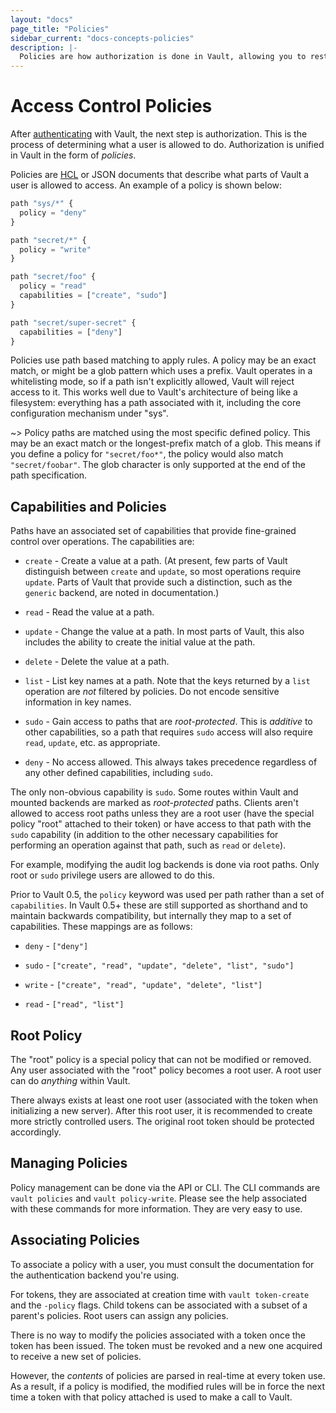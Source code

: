 ```yaml
---
layout: "docs"
page_title: "Policies"
sidebar_current: "docs-concepts-policies"
description: |-
  Policies are how authorization is done in Vault, allowing you to restrict which parts of Vault a user can access.
---
```


# Access Control Policies

After [authenticating](/docs/concepts/auth.html) with Vault, the
next step is authorization. This is the process of determining what
a user is allowed to do. Authorization is unified in Vault in the form
of _policies_.

Policies are [HCL](https://github.com/hashicorp/hcl) or JSON documents
that describe what parts of Vault a user is allowed to access. An example
of a policy is shown below:

```javascript
path "sys/*" {
  policy = "deny"
}

path "secret/*" {
  policy = "write"
}

path "secret/foo" {
  policy = "read"
  capabilities = ["create", "sudo"]
}

path "secret/super-secret" {
  capabilities = ["deny"]
}
```

Policies use path based matching to apply rules. A policy may be an exact
match, or might be a glob pattern which uses a prefix. Vault operates in a
whitelisting mode, so if a path isn't explicitly allowed, Vault will reject
access to it.  This works well due to Vault's architecture of being like a
filesystem: everything has a path associated with it, including the core
configuration mechanism under "sys".

~> Policy paths are matched using the most specific defined policy. This may
be an exact match or the longest-prefix match of a glob. This means if you
define a policy for `"secret/foo*"`, the policy would also match `"secret/foobar"`.
The glob character is only supported at the end of the path specification.

## Capabilities and Policies

Paths have an associated set of capabilities that provide fine-grained control
over operations. The capabilities are:

  * `create` - Create a value at a path. (At present, few parts of Vault
    distinguish between `create` and `update`, so most operations require
    `update`. Parts of Vault that provide such a distinction, such as
    the `generic` backend, are noted in documentation.)

  * `read` - Read the value at a path.

  * `update` - Change the value at a path. In most parts of Vault, this also
    includes the ability to create the initial value at the path.

  * `delete` - Delete the value at a path.

  * `list` - List key names at a path. Note that the keys returned by a
    `list` operation are *not* filtered by policies.  Do not encode sensitive
    information in key names.

  * `sudo` - Gain access to paths that are _root-protected_. This is _additive_
    to other capabilities, so a path that requires `sudo` access will also
    require `read`, `update`, etc. as appropriate.

  * `deny` - No access allowed. This always takes precedence regardless of any
    other defined capabilities, including `sudo`.

The only non-obvious capability is `sudo`. Some routes within Vault and mounted
backends are marked as _root-protected_ paths. Clients aren't allowed to access
root paths unless they are a root user (have the special policy "root" attached
to their token) or have access to that path with the `sudo` capability (in
addition to the other necessary capabilities for performing an operation
against that path, such as `read` or `delete`).

For example, modifying the audit log backends is done via root paths.
Only root or `sudo` privilege users are allowed to do this.

Prior to Vault 0.5, the `policy` keyword was used per path rather than a set of
`capabilities`. In Vault 0.5+ these are still supported as shorthand and to
maintain backwards compatibility, but internally they map to a set of
capabilities. These mappings are as follows:

  * `deny` - `["deny"]`

  * `sudo` - `["create", "read", "update", "delete", "list", "sudo"]`

  * `write` - `["create", "read", "update", "delete", "list"]`

  * `read` - `["read", "list"]`

## Root Policy

The "root" policy is a special policy that can not be modified or removed.
Any user associated with the "root" policy becomes a root user. A root
user can do _anything_ within Vault.

There always exists at least one root user (associated with the token
when initializing a new server). After this root user, it is recommended
to create more strictly controlled users. The original root token should
be protected accordingly.

## Managing Policies

Policy management can be done via the API or CLI. The CLI commands are
`vault policies` and `vault policy-write`. Please see the help associated
with these commands for more information. They are very easy to use.

## Associating Policies

To associate a policy with a user, you must consult the documentation for
the authentication backend you're using.

For tokens, they are associated at creation time with `vault token-create`
and the `-policy` flags. Child tokens can be associated with a subset of
a parent's policies. Root users can assign any policies.

There is no way to modify the policies associated with a token once the token
has been issued. The token must be revoked and a new one acquired to receive a
new set of policies.

However, the _contents_ of policies are parsed in real-time at every token use.
As a result, if a policy is modified, the modified rules will be in force the
next time a token with that policy attached is used to make a call to Vault.
